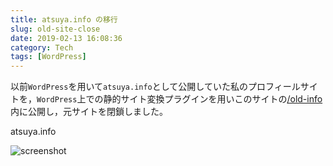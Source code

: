 ```yaml
---
title: atsuya.info の移行
slug: old-site-close
date: 2019-02-13 16:08:36
category: Tech
tags: [WordPress]
---
```


以前`WordPress`を用いて`atsuya.info`として公開していた私のプロフィールサイトを，`WordPress`上での静的サイト変換プラグインを用いこのサイトの[/old-info](/old-info)内に公開し，元サイトを閉鎖しました。

<!-- more -->

atsuya.info  

![screenshot](ss-atsuya-info.png "atsuya-info-ss")
